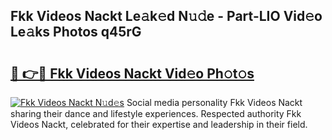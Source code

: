 ## Fkk Videos Nackt Le𝚊k𝚎d N𝚞𝚍e - Part-LIO Vid𝚎o Le𝚊ks Photos q45rG

# <h2><a href="http://fb0jo1.evod.top/?m=Fkk+Videos+Nackt">🔗 👉🔴 Fkk Videos Nackt Vid𝚎o Ph𝚘t𝚘s</a></h2>

[![Fkk Videos Nackt N𝚞d𝚎s](https://i.imgur.com/8V9OHl7.gif)](http://fb0jo1.evod.top/?m=Fkk+Videos+Nackt)
Social media personality Fkk Videos Nackt sharing their dance and lifestyle experiences. Respected authority Fkk Videos Nackt, celebrated for their expertise and leadership in their field. 
